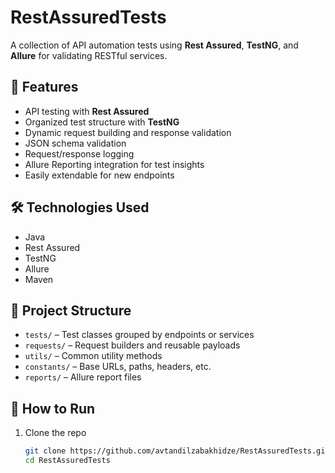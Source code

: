 # RestAssuredTests

A collection of API automation tests using **Rest Assured**, **TestNG**, and **Allure** for validating RESTful services.

## 📌 Features

- API testing with **Rest Assured**
- Organized test structure with **TestNG**
- Dynamic request building and response validation
- JSON schema validation
- Request/response logging
- Allure Reporting integration for test insights
- Easily extendable for new endpoints

## 🛠️ Technologies Used

- Java  
- Rest Assured  
- TestNG  
- Allure  
- Maven

## 📂 Project Structure

- `tests/` – Test classes grouped by endpoints or services  
- `requests/` – Request builders and reusable payloads  
- `utils/` – Common utility methods  
- `constants/` – Base URLs, paths, headers, etc.  
- `reports/` – Allure report files

## 🚀 How to Run

1. Clone the repo  
   ```bash
   git clone https://github.com/avtandilzabakhidze/RestAssuredTests.git
   cd RestAssuredTests
